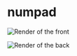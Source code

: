 # numpad
 
![Render of the front](./image/front-render.png)

![Render of the back](./image/back-render.png)